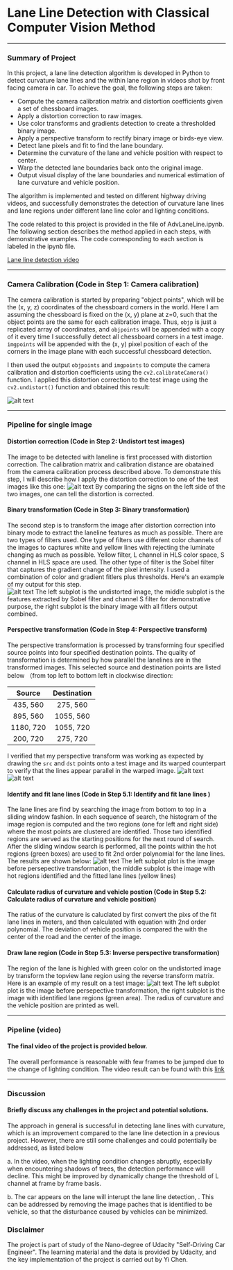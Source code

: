 # Lane Line Detection with Classical Computer Vision Method

---

### Summary of Project
In this project, a lane line detection algorithm is developed in Python to detect curvature lane lines and the within lane region in videos shot by front facing camera in car. To achieve the goal, the following steps are taken:

* Compute the camera calibration matrix and distortion coefficients given a set of chessboard images.
* Apply a distortion correction to raw images.
* Use color transforms and gradients detection to create a thresholded binary image.
* Apply a perspective transform to rectify binary image or birds-eye view.
* Detect lane pixels and fit to find the lane boundary.
* Determine the curvature of the lane and vehicle position with respect to center.
* Warp the detected lane boundaries back onto the original image.
* Output visual display of the lane boundaries and numerical estimation of lane curvature and vehicle position.

The algorithm is implemented and tested on different highway driving videos, and successfully demonstrates the detection of curvature lane lines and lane regions under different lane line color and lighting conditions.

The code related to this project is provided in the file of AdvLaneLine.ipynb. The following section describes the method applied in each steps, with demonstrative examples. The code corresponding to each section is labeled in the ipynb file. 


[Lane line detection video](https://www.youtube.com/watch?v=xcl33P_jPWA)

---

### Camera Calibration (Code in Step 1: Camera calibration)

The camera calibration is started by preparing "object points", which will be the (x, y, z) coordinates of the chessboard corners in the world. Here I am assuming the chessboard is fixed on the (x, y) plane at z=0, such that the object points are the same for each calibration image.  Thus, `objp` is just a replicated array of coordinates, and `objpoints` will be appended with a copy of it every time I successfully detect all chessboard corners in a test image.  `imgpoints` will be appended with the (x, y) pixel position of each of the corners in the image plane with each successful chessboard detection.  

I then used the output `objpoints` and `imgpoints` to compute the camera calibration and distortion coefficients using the `cv2.calibrateCamera()` function.  I applied this distortion correction to the test image using the `cv2.undistort()` function and obtained this result: 

![alt text](https://github.com/davidsky900/SelfDrivingCar-AdvancedLanelineDetection/blob/master/output_images/undistort10.png)

---

### Pipeline for single image

#### Distortion correction (Code in Step 2: Undistort test images)
The image to be detected with laneline is first processed with distortion correction. The calibration matrix and calibration distance are obatained from the camera calibration process described above. To demonstrate this step, I will describe how I apply the distortion correction to one of the test images like this one:
![alt text](https://github.com/davidsky900/SelfDrivingCar-AdvancedLanelineDetection/blob/master/output_images/undistortTest3.png)
By comparing the signs on the left side of the two images, one can tell the distortion is corrected. 

#### Binary transformation (Code in Step 3: Binary transformation)
The second step is to transform the image after distortion correction into binary mode to extract the laneline features as much as possible. There are two types of filters used. One type of filters use different color channels of the images to captures white and yellow lines with rejecting the luminate changing as much as possible. Yellow filter, L channel in HLS color space, S channel in HLS space are used. The other type of filter is the Sobel filter that captures the gradient change of the pixel intensity. I used a combination of color and gradient fitlers plus thresholds.  Here's an example of my output for this step.  
![alt text](https://github.com/davidsky900/SelfDrivingCar-AdvancedLanelineDetection/blob/master/output_images/binaryTransform6.png)
The left subplot is the undistorted image, the middle subplot is the features extracted by Sobel filter and channel S filter for demonstrative purpose, the right subplot is the binary image with all fitlers output combined.

#### Perspective transformation (Code in Step 4: Perspective transform)
The perspective transformation is processed by transforming four specified source points into four specified destination points. The quality of transformation is determined by how parallel the lanelines are in the transformed images. 
This selected source and destination points are listed below （from top left to bottom left in clockwise direction:

| Source        | Destination   | 
|:-------------:|:-------------:| 
| 435, 560      | 275, 560        | 
| 895, 560      | 1055, 560      |
| 1180, 720     | 1055, 720      |
| 200, 720      | 275, 720        |

I verified that my perspective transform was working as expected by drawing the `src` and `dst` points onto a test image and its warped counterpart to verify that the lines appear parallel in the warped image.
![alt text](https://github.com/davidsky900/SelfDrivingCar-AdvancedLanelineDetection/blob/master/output_images/perspectTransform0.png)
![alt text](https://github.com/davidsky900/SelfDrivingCar-AdvancedLanelineDetection/blob/master/output_images/perspectTransform5.png)

#### Identify and fit lane lines (Code in Step 5.1: Identify and fit lane lines )
The lane lines are find by searching the image from bottom to top in a sliding window fashion. In each sequence of search, the histogram of the image region is computed and the two regions (one for left and right side) where the most points are clustered are identified. Those two identified regions are served as the starting positions for the next round of search. After the sliding window search is performed, all the points within the hot regions (green boxes) are used to fit 2nd order polynomial for the lane lines. The results are shown below: 
![alt text](https://github.com/davidsky900/SelfDrivingCar-AdvancedLanelineDetection/blob/master/output_images/lanelineDetection4.png)
The left subplot plot is the image before persepective transformation, the middle subplot is the image with hot regions identified and the fitted lane lines (yellow lines)

#### Calculate radius of curvature and vehicle postion (Code in Step 5.2: Calculate radius of curvature and vehicle position)
The ratius of the curvature is caluclated by first convert the pixs of the fit lane lines in meters, and then calculated with equation with 2nd order polynomial. The deviation of vehicle position is compared the with the center of the road and the center of the image. 

#### Draw lane region (Code in Step 5.3: Inverse perspective transformation)
The region of the lane is highled with green color on the undistorted image by transform the topview lane region using the reverse transform matrix.  Here is an example of my result on a test image:
![alt text](https://github.com/davidsky900/SelfDrivingCar-AdvancedLanelineDetection/blob/master/output_images/lanelineDetection5.png)
The left subplot plot is the image before persepective transformation, the right subplot is the image with identified lane regions (green area). The radius of curvature and the vehicle position are printed as well.

---

### Pipeline (video)

#### The final video of the project is provided below. 
The overall performance is reasonable with few frames to be jumped due to the change of lighting condition. The video result can be found with this [link](https://www.youtube.com/watch?v=xcl33P_jPWA)

---

### Discussion

#### Briefly discuss any challenges in the project and potential solutions. 
The approach in general is successful in detecting lane lines with curvature, which is an improvement compared to the lane line detection in a previous project. However, there are still some challenges and could potentially be addressed, as listed below

a. In the video, when the lighting condition changes abruptly, especially when encountering shadows of trees, the detection performance will decline. This might be improved by dynamically change the threshold of L channel at frame by frame basis. 

b. The car appears on the lane will interupt the lane line detection, . This can be addressed by removing the image paches that is identified to be vehicle, so that the disturbance caused by vehicles can be minimized.

### Disclaimer
The project is part of study of the Nano-degree of Udacity "Self-Driving Car Engineer". The learning material and the data is provided by Udacity, and the key implementation of the project is carried out by Yi Chen.
